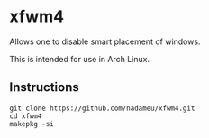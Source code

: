 # xfwm4
Allows one to disable smart placement of windows.

This is intended for use in Arch Linux.

## Instructions

```
git clone https://github.com/nadameu/xfwm4.git
cd xfwm4
makepkg -si
```
